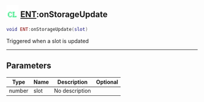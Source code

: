 ## <img src="../../.gitbook/assets/client.png" width="32" height="32" /> [ENT](../ent/README.md):onStorageUpdate

```lua
void ENT:onStorageUpdate(slot)
```

Triggered when a slot is updated

-----------------
## Parameters

| Type   | Name | Description | Optional |
| ------ | ---- | ----------- | -------: |
| number | slot | No description |  |
